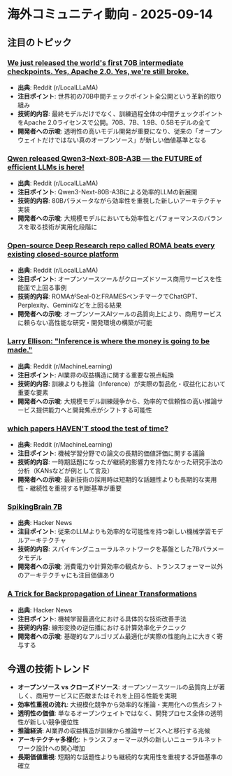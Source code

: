 # 海外コミュニティ動向 - 2025-09-14

## 注目のトピック

### [We just released the world's first 70B intermediate checkpoints. Yes, Apache 2.0. Yes, we're still broke.](https://www.reddit.com/r/LocalLLaMA/comments/1nedq3i/we_just_released_the_worlds_first_70b/)
- **出典**: Reddit (r/LocalLLaMA)
- **注目ポイント**: 世界初の70B中間チェックポイント全公開という革新的取り組み
- **技術的内容**: 最終モデルだけでなく、訓練過程全体の中間チェックポイントをApache 2.0ライセンスで公開。70B、7B、1.9B、0.5Bモデルの全て
- **開発者への示唆**: 透明性の高いモデル開発が重要になり、従来の「オープンウェイトだけではない真のオープンソース」が新しい価値基準となる

### [Qwen released Qwen3-Next-80B-A3B — the FUTURE of efficient LLMs is here!](https://www.reddit.com/r/LocalLLaMA/comments/1nefmzr/qwen_released_qwen3next80ba3b_the_future_of/)
- **出典**: Reddit (r/LocalLLaMA)
- **注目ポイント**: Qwen3-Next-80B-A3Bによる効率的LLMの新展開
- **技術的内容**: 80Bパラメータながら効率性を重視した新しいアーキテクチャ実装
- **開発者への示唆**: 大規模モデルにおいても効率性とパフォーマンスのバランスを取る技術が実用化段階に

### [Open-source Deep Research repo called ROMA beats every existing closed-source platform](https://www.reddit.com/r/LocalLLaMA/comments/1nctfdv/opensource_deep_research_repo_called_roma_beats/)
- **出典**: Reddit (r/LocalLLaMA)
- **注目ポイント**: オープンソースツールがクローズドソース商用サービスを性能面で上回る事例
- **技術的内容**: ROMAがSeal-0とFRAMESベンチマークでChatGPT、Perplexity、Geminiなどを上回る結果
- **開発者への示唆**: オープンソースAIツールの品質向上により、商用サービスに頼らない高性能な研究・開発環境の構築が可能

### [Larry Ellison: "Inference is where the money is going to be made."](https://www.reddit.com/r/MachineLearning/comments/1nfav96/d_larry_ellison_inference_is_where_the_money_is/)
- **出典**: Reddit (r/MachineLearning)
- **注目ポイント**: AI業界の収益構造に関する重要な視点転換
- **技術的内容**: 訓練よりも推論（Inference）が実際の製品化・収益化において重要な要素
- **開発者への示唆**: 大規模モデル訓練競争から、効率的で信頼性の高い推論サービス提供能力へと開発焦点がシフトする可能性

### [which papers HAVEN'T stood the test of time?](https://www.reddit.com/r/MachineLearning/comments/1ng6dsf/d_which_papers_havent_stood_the_test_of_time/)
- **出典**: Reddit (r/MachineLearning)
- **注目ポイント**: 機械学習分野での論文の長期的価値評価に関する議論
- **技術的内容**: 一時期話題になったが継続的影響力を持たなかった研究手法の分析（KANsなどが例として言及）
- **開発者への示唆**: 最新技術の採用時は短期的な話題性よりも長期的な実用性・継続性を重視する判断基準が重要

### [SpikingBrain 7B](https://github.com/BICLab/SpikingBrain-7B)
- **出典**: Hacker News
- **注目ポイント**: 従来のLLMよりも効率的な可能性を持つ新しい機械学習モデルアーキテクチャ
- **技術的内容**: スパイキングニューラルネットワークを基盤とした7Bパラメータモデル
- **開発者への示唆**: 消費電力や計算効率の観点から、トランスフォーマー以外のアーキテクチャにも注目価値あり

### [A Trick for Backpropagation of Linear Transformations](https://tripplyons.com/blog/backprop-trick)
- **出典**: Hacker News
- **注目ポイント**: 機械学習最適化における具体的な技術改善手法
- **技術的内容**: 線形変換の逆伝播における計算効率化テクニック
- **開発者への示唆**: 基礎的なアルゴリズム最適化が実際の性能向上に大きく寄与する

## 今週の技術トレンド

- **オープンソース vs クローズドソース**: オープンソースツールの品質向上が著しく、商用サービスに匹敵またはそれを上回る性能を実現
- **効率性重視の流れ**: 大規模化競争から効率的な推論・実用化への焦点シフト
- **透明性の価値**: 単なるオープンウェイトではなく、開発プロセス全体の透明性が新しい競争優位性
- **推論経済**: AI業界の収益構造が訓練から推論サービスへと移行する兆候
- **アーキテクチャ多様化**: トランスフォーマー以外の新しいニューラルネットワーク設計への関心増加
- **長期価値重視**: 短期的な話題性よりも継続的な実用性を重視する評価基準の確立